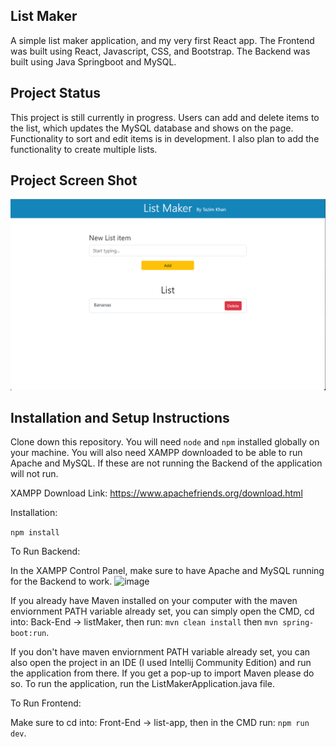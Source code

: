 ## List Maker

A simple list maker application, and my very first React app. The Frontend was built using React, Javascript, CSS, and Bootstrap. The Backend was built using Java Springboot and MySQL.

## Project Status

This project is still currently in progress. Users can add and delete items to the list, which updates the MySQL database and shows on the page. Functionality to sort and edit items is in development. I also plan to add the functionality to create multiple lists.

## Project Screen Shot

![Alt text](image.png)

## Installation and Setup Instructions

Clone down this repository. You will need `node` and `npm` installed globally on your machine. You will also need XAMPP downloaded to be able to run Apache and MySQL. If these are not running the Backend of the application will not run.

XAMPP Download Link: https://www.apachefriends.org/download.html

Installation:

`npm install`

To Run Backend:

In the XAMPP Control Panel, make sure to have Apache and MySQL running for the Backend to work.
![image](https://github.com/tazim04/List-App/assets/35643104/3121e451-7788-4b5c-90ac-a8b57c26f8ed)


If you already have Maven installed on your computer with the maven enviornment PATH variable already set, you can simply open the CMD, cd into: Back-End -> listMaker, then run: `mvn clean install` then `mvn spring-boot:run`.

If you don't have maven enviornment PATH variable already set, you can also open the project in an IDE (I used Intellij Community Edition) and run the application from there. If you get a pop-up to import Maven please do so. To run the application, run the ListMakerApplication.java file.

To Run Frontend:

Make sure to cd into: Front-End -> list-app, then in the CMD run: `npm run dev`.

